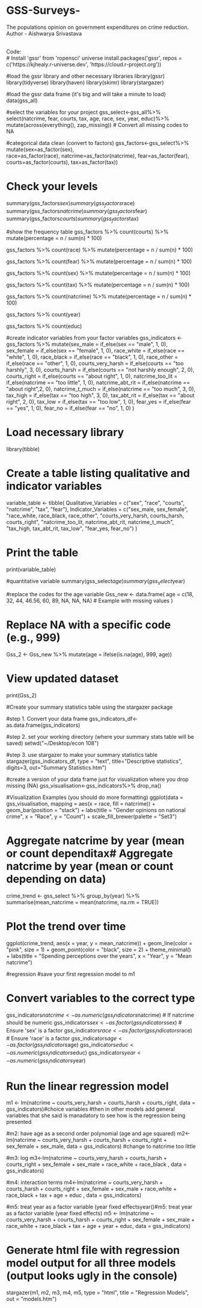 # GSS-Surveys-
The populations opinion on government expenditures on crime reduction. 
<br>
Author - Aishwarya Srivastava 

<br>
Code: 
<br>
# Install 'gssr' from 'ropensci' universe
install.packages('gssr', repos =
                   c('https://kjhealy.r-universe.dev', 'https://cloud.r-project.org'))


#load the gssr library and other necessary libraries
library(gssr)
library(tidyverse)
library(haven)
library(skimr)
library(stargazer)

#load the gssr data frame (it's big and will take a minute to load)
data(gss_all)

#select the variables for your project
gss_select<-gss_all%>%
  select(natcrime, fear, courts, tax, age, race, sex, year, educ)%>%             
  mutate(across(everything(), zap_missing)) # Convert all missing codes to NA


#categorical data clean (convert to factors)
gss_factors<-gss_select%>%
  mutate(sex=as_factor(sex),                
         race=as_factor(race),
         natcrime=as_factor(natcrime),
         fear=as_factor(fear),
         courts=as_factor(courts),
         tax=as_factor(tax))

# Check your levels
summary(gss_factors$sex)
summary(gss_factors$race)
summary(gss_factors$natcrime)
summary(gss_factors$fear)
summary(gss_factors$courts)
summary(gss_factors$tax)

#show the frequency table 
gss_factors %>%
  count(courts) %>%
  mutate(percentage = n / sum(n) * 100)

gss_factors %>%
  count(race) %>%
  mutate(percentage = n / sum(n) * 100)

gss_factors %>%
  count(fear) %>%
  mutate(percentage = n / sum(n) * 100)

gss_factors %>%
  count(sex) %>%
  mutate(percentage = n / sum(n) * 100)

gss_factors %>%
  count(tax) %>%
  mutate(percentage = n / sum(n) * 100)

gss_factors %>%
  count(natcrime) %>%
  mutate(percentage = n / sum(n) * 100)

gss_factors %>%
  count(year)

gss_factors %>%
  count(educ)

#create indicator variables from your factor variables
gss_indicators <- gss_factors %>%
  mutate(sex_male = if_else(sex == "male", 1, 0),  
         sex_female = if_else(sex == "female", 1, 0),
         race_white = if_else(race == "white", 1, 0),
         race_black = if_else(race == "black", 1, 0),
         race_other = if_else(race == "other", 1, 0),
         courts_very_harsh = if_else(courts == "too harshly", 3, 0),
         courts_harsh = if_else(courts == "not harshly enough", 2, 0),
         courts_right = if_else(courts == "about right", 1, 0),
         natcrime_too_lit = if_else(natcrime == "too little", 1, 0),
         natcrime_abt_rit = if_else(natcrime == "about right",2, 0), 
         natcrime_t_much = if_else(natcrime == "too much", 3, 0), 
         tax_high = if_else(tax == "too high", 3, 0),
         tax_abt_rit = if_else(tax == "about right", 2, 0),
         tax_low = if_else(tax == "too low", 1, 0),
         fear_yes = if_else(fear == "yes", 1, 0),
         fear_no = if_else(fear == "no", 1, 0)
  )


# Load necessary library
library(tibble)

# Create a table listing qualitative and indicator variables
variable_table <- tibble(
  Qualitative_Variables = c("sex", "race", "courts", "natcrime", "tax", "fear"),
  Indicator_Variables = c("sex_male, sex_female",
                          "race_white, race_black, race_other",
                          "courts_very_harsh, courts_harsh, courts_right",
                          "natcrime_too_lit, natcrime_abt_rit, natcrime_t_much",
                          "tax_high, tax_abt_rit, tax_low",
                          "fear_yes, fear_no")
)

# Print the table
print(variable_table)

#quantitative variable 
summary(gss_select$age)
summary(gss_select$year)

#replace the codes for the age variable 
Gss_new <- data.frame(
  age = c(18, 32, 44, 46.56, 60, 89, NA, NA, NA)  # Example with missing values
)

# Replace NA with a specific code (e.g., 999)
Gss_2 <- Gss_new %>%
  mutate(age = ifelse(is.na(age), 999, age))

# View updated dataset
print(Gss_2)

#Create your summary statistics table using the stargazer package

#step 1. Convert your data frame 
gss_indicators_df<-as.data.frame(gss_indicators) 

#step 2. set your working directory (where your summary stats table will be saved)
setwd("~/Desktop/econ 108")

#step 3. use stargazer to make your summary statistics table
stargazer(gss_indicators_df, type = "text", title="Descriptive statistics", digits=3, out="Summary Statistics.htm")



#create a version of your data frame just for visualization where you drop missing (NA)
gss_visualisation<-gss_indicators%>%
  drop_na() 

#Visualization Examples (you should do more formatting)
ggplot(data = gss_visualisation, mapping = aes(x = race, fill = natcrime)) +
  geom_bar(position = "stack") +
  labs(title = "Gender opinions on national crime",
       x = "Race",
       y = "Count") +
  scale_fill_brewer(palette = "Set3")


# Aggregate natcrime by year (mean or count dependitax# Aggregate natcrime by year (mean or count depending on data)
crime_trend <- gss_select %>%
  group_by(year) %>%
  summarise(mean_natcrime = mean(natcrime, na.rm = TRUE))

# Plot the trend over time
ggplot(crime_trend, aes(x = year, y = mean_natcrime)) +
  geom_line(color = "pink", size = 1) +
  geom_point(color = "black", size = 2) +
  theme_minimal() +
  labs(title = "Spending perceptions over the years",
       x = "Year",
       y = "Mean natcrime")

#regression 
#save your first regression model to m1
# Convert variables to the correct type
gss_indicators$natcrime <- as.numeric(gss_indicators$natcrime)  # If natcrime should be numeric
gss_indicators$sex <- as.factor(gss_indicators$sex)  # Ensure 'sex' is a factor
gss_indicators$race <- as.factor(gss_indicators$race)  # Ensure 'race' is a factor
gss_indicators$age <- as.factor(gss_indicators$age)
gss_indicators$educ <- as.numeric(gss_indicators$educ)
gss_indicators$year <- as.numeric(gss_indicators$year)

# Run the linear regression model
m1 <- lm(natcrime ~ courts_very_harsh + courts_harsh + courts_right, data = gss_indicators)#choice variables 
#then in other models add general variables that she said is manadatory to see how is the regression being presented 

#m2: have age as a second order polynomial (age and age squared)
m2<-lm(natcrime ~ courts_very_harsh + courts_harsh + courts_right + sex_female + sex_male, data = gss_indicators)
#change to natcrime too little

#m3: log 
m3<-lm(natcrime ~ courts_very_harsh + courts_harsh + courts_right + sex_female + sex_male + race_white + race_black , data = gss_indicators)

#m4: interaction terms
m4<-lm(natcrime ~ courts_very_harsh + courts_harsh + courts_right + sex_female + sex_male + race_white + race_black + tax + age + educ , data = gss_indicators)

#m5: treat year as a factor variable (year fixed effectsyear()#m5: treat year as a factor variable (year fixed effects)
m5 <- lm(natcrime ~ courts_very_harsh + courts_harsh + courts_right + 
           sex_female + sex_male + race_white + race_black + 
           tax + age + year + educ, data = gss_indicators)


# Generate html file with regression model output for all three models (output looks ugly in the console)
stargazer(m1, m2, m3, m4, m5, type = "html", title = "Regression Models",
          out = "models.htm")










